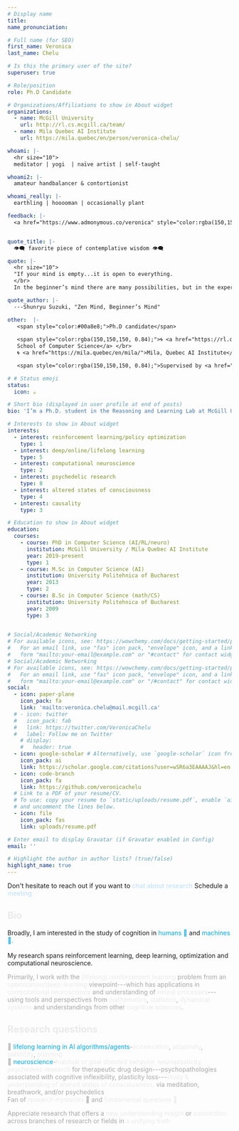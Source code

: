 ```yaml
---
# Display name
title: 
name_pronunciation: 

# Full name (for SEO)
first_name: Veronica
last_name: Chelu

# Is this the primary user of the site?
superuser: true

# Role/position
role: Ph.D Candidate 

# Organizations/Affiliations to show in About widget
organizations:
  - name: McGill University 
    url: http://rl.cs.mcgill.ca/team/
  - name: Mila Quebec AI Institute
    url: https://mila.quebec/en/person/veronica-chelu/

whoami: |-
  <hr size="10">
  meditator | yogi  | naïve artist | self-taught

whoami2: |-
  amateur handbalancer & contortionist 

whoami_really: |-
  earthling | hooooman | occasionally plant 

feedback: |-
  <a href="https://www.admonymous.co/veronica" style="color:rgba(150,150,150, 0.84)!important;"><i class="fas fa-comments"></i> give anonymous feedback 🙏🏽</a></span>


quote_title: |-
  👁️‍🗨️ favorite piece of contemplative wisdom 👁️‍🗨️

quote: |-
  <hr size="10">
  "If your mind is empty...it is open to everything.
  </br>
  In the beginner’s mind there are many possibilities, but in the expert’s mind there are few."

quote_author: |-
  ---Shunryu Suzuki, "Zen Mind, Beginner’s Mind"

other:  |-
   <span style="color:#00a8e8;">Ph.D candidate</span>
   
   <span style="color:rgba(150,150,150, 0.84);">🌀 <a href="https://rl.cs.mcgill.ca/">Reasoning and Learning Lab</a>,</br>  <a href="https://www.cs.mcgill.ca/">McGill University,
   School of Computer Science</a> </br>
   🌀 <a href="https://mila.quebec/en/mila/">Mila, Quebec AI Institute</a></span>

   <span style="color:rgba(150,150,150, 0.84);">Supervised by <a href="https://cs.mcgill.ca/~dprecup/">Doina Precup</a>. </span>

# # Status emoji
status:
  icon: ☕️

# Short bio (displayed in user profile at end of posts)
bio: 'I’m a Ph.D. student in the Reasoning and Learning Lab at McGill University and Mila, Montreal.' 

# Interests to show in About widget
interests: 
  - interest: reinforcement learning/policy optimization
    type: 1
  - interest: deep/online/lifelong learning
    type: 5
  - interest: computational neuroscience
    type: 2
  - interest: psychedelic research
    type: 8
  - interest: altered states of consciousness
    type: 4
  - interest: causality
    type: 3

# Education to show in About widget
education:
  courses:
    - course: PhD in Computer Science (AI/RL/neuro)
      institution: McGill University / Mila Quebec AI Institute
      year: 2019-present
      type: 1
    - course: M.Sc in Computer Science (AI)
      institution: University Politehnica of Bucharest
      year: 2013
      type: 2
    - course: B.Sc in Computer Science (math/CS)
      institution: University Politehnica of Bucharest
      year: 2009
      type: 3
 

# Social/Academic Networking
# For available icons, see: https://wowchemy.com/docs/getting-started/page-builder/#icons
#   For an email link, use "fas" icon pack, "envelope" icon, and a link in the
#   form "mailto:your-email@example.com" or "#contact" for contact widget.
# Social/Academic Networking
# For available icons, see: https://wowchemy.com/docs/getting-started/page-builder/#icons
#   For an email link, use "fas" icon pack, "envelope" icon, and a link in the
#   form "mailto:your-email@example.com" or "/#contact" for contact widget.
social:
  - icon: paper-plane
    icon_pack: fa
    link: 'mailto:veronica.chelu@mail.mcgill.ca'
  # - icon: twitter
  #   icon_pack: fab
  #   link: https://twitter.com/VeronicaChelu
  #   label: Follow me on Twitter
    # display:
    #   header: true
  - icon: google-scholar # Alternatively, use `google-scholar` icon from `ai` icon pack
    icon_pack: ai
    link: https://scholar.google.com/citations?user=wSR6a3EAAAAJ&hl=en
  - icon: code-branch
    icon_pack: fa
    link: https://github.com/veronicachelu
  # Link to a PDF of your resume/CV.
  # To use: copy your resume to `static/uploads/resume.pdf`, enable `ai` icons in `params.yaml`,
  # and uncomment the lines below.
  - icon: file
    icon_pack: fas
    link: uploads/resume.pdf

# Enter email to display Gravatar (if Gravatar enabled in Config)
email: ''

# Highlight the author in author lists? (true/false)
highlight_name: true
---
```

<div class="card-body experience inner">
  <span style="font-size: 0.9rem;">Don't hesitate to reach out if you want to <span style="color:#bbdefb;">chat about research   </span>
  <i class="fas fa-angle-double-right" style="color: #00a8e8;"></i> <i class="fas fa-angle-double-right" style="color: #00a8e8;"></i> <i class="fas fa-angle-double-right" style="color: #00a8e8;"></i>    Schedule a <span style="color:#bbdefb;">meeting</span> <a href="https://calendly.com/veronica-chelu" style="text-decoration: none"><i class="fas fa-thin fa-calendar-days" style="color: #00a8e8;"></i></a></span>
</div>
<!-- _________________________________________________________________ -->

<!-- <span style="text-align: center;color:#00a8e8;padding-right:5%;padding-left:5%">All our experience and contribution to the world is the process, the result, the very essence of our minds.</span>
<!-- <i class="fas fa-angle-left" style="color: #1600F8;"><<i class="fas fa-angle-left" style="color: #1600F8;"></i><i class="fas fa-angle-left" style="color: #1600F8;"></i> -->
<!-- _________________________________________________________________ --> 
<!-- I focuses on <span style="color:#bbdefb;">designing algorithms</span> that <span style="color:#bbdefb;">learn</span> from <span style="color:#bbdefb;">trial-and-error</span> <span style="color:#bbdefb;">interactive experience</span> with an <span style="color:#bbdefb;">environment</span> by leveraging <span style="color:#bbdefb;">internal representations</span> to <span style="color:#bbdefb;">plan, act and adapt</span> with efficiency. -->
  <!-- <div class=" text-center text-md-left" style="text-align: justify;margin-right: auto;margin-left: auto;">
      <h1 class="hero-title">Research Interests</h1>
  </div> -->
<div class="card-body experience inner">
<h2  style="color:rgba(230,230,230, 0.84);">Bio</h2>
Broadly, I am interested in the study of cognition in <span style="color:#00a8e8;">humans 🧠</span> and <span style="color:#00a8e8;">machines 🤖.</span>
</br>
</br>
<!-- My <span style="color:#EF8371;">research</span> spans <span style="color:#bbdefb;">reinforcement learning</span>, <span style="color:#bbdefb;">deep learning</span>, <span style="color:#bbdefb;">optimization</span> and <span style="color:#bbdefb;">computational neuroscience</span>.</span> -->
My research spans reinforcement learning, deep learning, optimization and computational neuroscience.

<span style="color:rgba(150,150,150, 0.84);">Primarily, I work with the <span style="color:rgb(230,230,230, 0.84);"> (lifelong) reinforcement learning </span> problem from an <span style="color:rgb(230,230,230, 0.84);">optimization/deep-learning</span> viewpoint---which has applications in <span style="color:rgb(230,230,230, 0.84);">computational neuroscience</span> and understanding of <span style="color:rgb(230,230,230, 0.84);">neural processes</span>---using tools and perspectives from <span style="color:rgb(230,230,230, 0.84);">mathematics</span>, <span style="color:rgb(230,230,230, 0.84);">statistics</span>, <span style="color:rgb(230,230,230, 0.84);">dynamical systems</span> and understandings from other <span style="color:rgb(230,230,230, 0.84);">cognitive sciences</span>.</span>
</div>
<div class="card-body experience inner">
<h2 style="color:rgba(230,230,230, 0.84);">Research questions</h2>
<span style=";color:rgba(150,150,150, 0.84);"> 
🤖 <span style="color:#00a8e8;">lifelong learning in AI algorithms/agents</span>-<span style="color:rgb(230,230,230, 0.84);">acceleration</span>, <span style="color:rgb(230,230,230, 0.84);">adaptivity</span>, <span style="color:rgb(230,230,230, 0.84);">plasticity</span>, <span style="color:rgb(230,230,230, 0.84);">planning</span>
</br>
🧠 <span style="color:#00a8e8;">neuroscience</span>-<span style="color:rgb(230,230,230, 0.84);">habitual or goal directed behavior, </span><span style="color:rgb(230,230,230, 0.84);">neuroplasticity, </span></span><span style="color:rgba(150,150,150, 0.84);"><span style="color:rgb(230,230,230, 0.84);">psychedelic research</span> for therapeutic drug design</span><span style="color:rgba(150,150,150, 0.84);">---psychopathologies associated with cognitive inflexibility, plasticity loss---</span><span style="color:rgb(230,230,230, 0.84);">study & understanding of <span style="color:rgb(230,230,230, 0.84);">altered states of consciousness</span>,</span><span style="color:rgba(150,150,150, 0.84);"> via meditation, breathwork, and/or psychedelics</span>
</div>

<div class="card-body experience inner">
<span style="color:rgba(150,150,150, 0.84);">
Fan of <span style="color:rgb(230,230,230, 0.84);">research mysteries</span> 🔮 and <span style="color:rgb(230,230,230, 0.84);">fundamental questions 🦄</span>

<span style="color:rgba(150,150,150, 0.84);">Appreciate research that offers a <span style="color:rgb(230,230,230, 0.84);">new understanding</span> <span style="color:rgb(230,230,230, 0.84);">insight</span> or <span style="color:rgb(230,230,230, 0.84);">connection</span> across branches of research or fields in <span style="color:rgb(230,230,230, 0.84);">a unifying truth</span></span>
</div>


